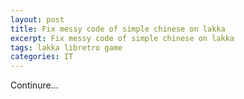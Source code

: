 ```yaml
---
layout: post
title: Fix messy code of simple chinese on lakka
excerpt: Fix messy code of simple chinese on lakka
tags: lakka libretro game
categories: IT
---
```


Continure...

